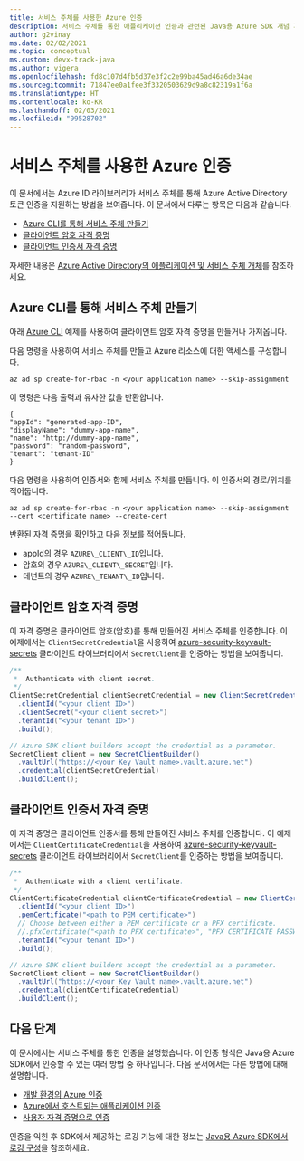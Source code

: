 ```yaml
---
title: 서비스 주체를 사용한 Azure 인증
description: 서비스 주체를 통한 애플리케이션 인증과 관련된 Java용 Azure SDK 개념 개요
author: g2vinay
ms.date: 02/02/2021
ms.topic: conceptual
ms.custom: devx-track-java
ms.author: vigera
ms.openlocfilehash: fd8c107d4fb5d37e3f2c2e99ba45ad46a6de34ae
ms.sourcegitcommit: 71847ee0a1fee3f3320503629d9a8c82319a1f6a
ms.translationtype: HT
ms.contentlocale: ko-KR
ms.lasthandoff: 02/03/2021
ms.locfileid: "99528702"
---
```

# <a name="azure-authentication-with-service-principal"></a>서비스 주체를 사용한 Azure 인증

이 문서에서는 Azure ID 라이브러리가 서비스 주체를 통해 Azure Active Directory 토큰 인증을 지원하는 방법을 보여줍니다. 이 문서에서 다루는 항목은 다음과 같습니다.

* [Azure CLI를 통해 서비스 주체 만들기](#create-a-service-principal-with-the-azure-cli)
* [클라이언트 암호 자격 증명](#client-secret-credential)
* [클라이언트 인증서 자격 증명](#client-certificate-credential)

자세한 내용은 [Azure Active Directory의 애플리케이션 및 서비스 주체 개체](/azure/active-directory/develop/app-objects-and-service-principals)를 참조하세요.

## <a name="create-a-service-principal-with-the-azure-cli"></a>Azure CLI를 통해 서비스 주체 만들기

아래 [Azure CLI][azure_cli] 예제를 사용하여 클라이언트 암호 자격 증명을 만들거나 가져옵니다.

다음 명령을 사용하여 서비스 주체를 만들고 Azure 리소스에 대한 액세스를 구성합니다.

```azurecli
az ad sp create-for-rbac -n <your application name> --skip-assignment
```

이 명령은 다음 출력과 유사한 값을 반환합니다.

```output
{
"appId": "generated-app-ID",
"displayName": "dummy-app-name",
"name": "http://dummy-app-name",
"password": "random-password",
"tenant": "tenant-ID"
}
```

다음 명령을 사용하여 인증서와 함께 서비스 주체를 만듭니다. 이 인증서의 경로/위치를 적어둡니다.

```azurecli
az ad sp create-for-rbac -n <your application name> --skip-assignment --cert <certificate name> --create-cert
```

반환된 자격 증명을 확인하고 다음 정보를 적어둡니다.

* appId의 경우 `AZURE\_CLIENT\_ID`입니다.
* 암호의 경우 `AZURE\_CLIENT\_SECRET`입니다.
* 테넌트의 경우 `AZURE\_TENANT\_ID`입니다.

## <a name="client-secret-credential"></a>클라이언트 암호 자격 증명

이 자격 증명은 클라이언트 암호(암호)를 통해 만들어진 서비스 주체를 인증합니다. 이 예제에서는 `ClientSecretCredential`을 사용하여 [azure-security-keyvault-secrets][secrets_client_library] 클라이언트 라이브러리에서 `SecretClient`를 인증하는 방법을 보여줍니다.

```java
/**
 *  Authenticate with client secret.
 */
ClientSecretCredential clientSecretCredential = new ClientSecretCredentialBuilder()
  .clientId("<your client ID>")
  .clientSecret("<your client secret>")
  .tenantId("<your tenant ID>")
  .build();

// Azure SDK client builders accept the credential as a parameter.
SecretClient client = new SecretClientBuilder()
  .vaultUrl("https://<your Key Vault name>.vault.azure.net")
  .credential(clientSecretCredential)
  .buildClient();
```

## <a name="client-certificate-credential"></a>클라이언트 인증서 자격 증명

이 자격 증명은 클라이언트 인증서를 통해 만들어진 서비스 주체를 인증합니다. 이 예제에서는 `ClientCertificateCredential`을 사용하여 [azure-security-keyvault-secrets][secrets_client_library] 클라이언트 라이브러리에서 `SecretClient`를 인증하는 방법을 보여줍니다.

```java
/**
 *  Authenticate with a client certificate.
 */
ClientCertificateCredential clientCertificateCredential = new ClientCertificateCredentialBuilder()
  .clientId("<your client ID>")
  .pemCertificate("<path to PEM certificate>")
  // Choose between either a PEM certificate or a PFX certificate.
  //.pfxCertificate("<path to PFX certificate>", "PFX CERTIFICATE PASSWORD")
  .tenantId("<your tenant ID>")
  .build();

// Azure SDK client builders accept the credential as a parameter.
SecretClient client = new SecretClientBuilder()
  .vaultUrl("https://<your Key Vault name>.vault.azure.net")
  .credential(clientCertificateCredential)
  .buildClient();
```

## <a name="next-steps"></a>다음 단계

이 문서에서는 서비스 주체를 통한 인증을 설명했습니다. 이 인증 형식은 Java용 Azure SDK에서 인증할 수 있는 여러 방법 중 하나입니다. 다음 문서에서는 다른 방법에 대해 설명합니다.

* [개발 환경의 Azure 인증](identity-dev-env-auth.md)
* [Azure에서 호스트되는 애플리케이션 인증](identity-azure-hosted-auth.md)
* [사용자 자격 증명으로 인증](identity-user-auth.md)

인증을 익힌 후 SDK에서 제공하는 로깅 기능에 대한 정보는 [Java용 Azure SDK에서 로깅 구성](logging-overview.md)을 참조하세요.

<!-- LINKS -->
[azure_cli]: /cli/azure
[secrets_client_library]: https://github.com/Azure/azure-sdk-for-java/tree/master/sdk/keyvault/azure-security-keyvault-secrets
